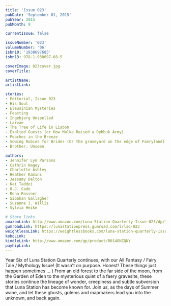 ```yaml
---
title: 'Issue 023'
pubDate: 'September 01, 2015'
pubYear: 2015
pubMonth: 9

currentIssue: false

issueNumber: '023'
volumeNumber: '06'
isbn10: '1938697685'
isbn13: 978-1-938697-68-5

coverImage: 023cover.jpg
coverTitle: 

artistName: 
artistLink: 

stories:
- Editorial, Issue 023
- His Soul
- Eleusinian Mysteries
- Feasting
- Ingebjorg Unspelled
- Larvae
- The Tree of Life in Lisbon
- Exalted Guests (or How Malka Raised a Dybbuk Army)
- Peaches in the Breeze
- Sowing Rubies for Brides (Or the graveyard on the edge of Faeryland)
- Brother, Unseen

authors:
- Jennifer Lyn Parsons
- Cathrin Hagey
- Charlotte Ashley
- Heather Kamins
- Jessamy Dalton
- Kai Taddei
- O.J. Cade
- Rena Rossner
- Siobhan Gallagher
- Suzanne J. Willis
- Sylvia Heike

# Store links
amazonLink: http://www.amazon.com/Luna-Station-Quarterly-Issue-023/dp/1938697685/
gumroadLink: https://lunastationpress.gumroad.com/l/lsq-023
weightlessLink: https://weightlessbooks.com/luna-station-quarterly-issue-023/
koboLink: 
kindleLink: http://www.amazon.com/gp/product/B014ONZQNY
payhipLink: 
---
```


Year Six of Luna Station Quarterly continues, with our All Fantasy / Fairy Tale / Mythology Issue! (It wasn’t on purpose. Honest! These things just happen sometimes … ) From an old forest to the far side of the moon, from the Garden of Eden to the mysterious quiet of a faery gravesite, these stories continue the lineage of wonder, creepiness and subtle subversion that Luna Station has become known for. Join us, as the days of Summer wane, and let these ghosts, golems and mapmakers lead you into the unknown, and back again.

